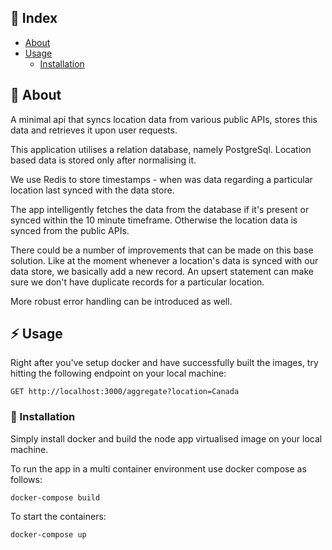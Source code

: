 ## :ledger: Index

- [About](#beginner-about)
- [Usage](#zap-usage)
  - [Installation](#electric_plug-installation)

##  :beginner: About
A minimal api that syncs location data from various public APIs, stores this data and retrieves it upon user requests. 

This application utilises a relation database, namely PostgreSql. Location based data is stored only after normalising it. 

We use Redis to store timestamps - when was data regarding a particular location last synced with the data store. 

The app intelligently fetches the data from the database if it's present or synced within the 10 minute timeframe. Otherwise the location data is synced from the public APIs.

There could be a number of improvements that can be made on this base solution. Like at the moment whenever a location's data is synced with our data store, we basically add a new record. An upsert statement can make sure we don't have duplicate records for a particular location. 

More robust error handling can be introduced as well. 

## :zap: Usage
Right after you've setup docker and have successfully built the images, try hitting the following endpoint on your local machine:

```
GET http://localhost:3000/aggregate?location=Canada
```


###  :electric_plug: Installation
Simply install docker and build the node app virtualised image on your local machine.

To run the app in a multi container environment use docker compose as follows:

```
docker-compose build
```

To start the containers:

```
docker-compose up
```
